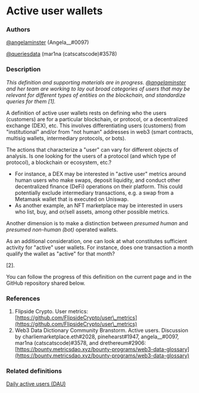 # Active user wallets

### Authors

[@angelaminster](https://twitter.com/angelaminster) (Angela\_\_#0097)&#x20;

[@queriesdata](https://twitter.com/queriesdata) (mar1na (catscatscode)#3578)

### Description

_This definition and supporting materials are in progress._ [_@angelaminster_](https://twitter.com/angelaminster) _and her team are working to lay out broad categories of users that may be relevant for different types of entities on the blockchain, and standardize queries for them \[1]._

A definition of active user wallets rests on defining who the users (customers) are for a particular blockchain, or protocol, or a decentralized exchange (DEX), etc. This involves differentiating users (customers) from "institutional" and/or from "not human" addresses in web3 (smart contracts, multisig wallets, intermediary protocols, or bots).&#x20;

The actions that characterize a "user" can vary for different objects of analysis. Is one looking for the users of a protocol (and which type of protocol), a blockchain or ecosystem, etc.?&#x20;

* For instance, a DEX may be interested in "active user" metrics around human users who make swaps, deposit liquidity, and conduct other decentralized finance (DeFi) operations on their platform. This could potentially exclude intermediary transactions, e.g. a swap from a Metamask wallet that is executed on Uniswap.&#x20;
* As another example, an NFT marketplace may be interested in users who list, buy, and or/sell assets, among other possible metrics.

Another dimension is to make a distinction between _presumed human_ and _presumed non-human (bot)_ operated wallets.&#x20;

As an additional consideration, one can look at what constitutes sufficient activity for "active" user wallets. For instance, does one transaction a month qualify the wallet as "active" for that month?

\[2].

You can follow the progress of this definition on the current page and in the GitHub repository shared below.

### References

1. Flipside Crypto. User metrics: [https://github.com/FlipsideCrypto/user\_metrics](https://github.com/FlipsideCrypto/user\_metrics)
2. Web3 Data Dictionary Community Branstorm. Active users. Discussion by charliemarketplace.eth#2028, pinehearst#1947, angela\_\_#0097, mar1na (catscatscode)#3578, and drethereum#2906: [https://bounty.metricsdao.xyz/bounty-programs/web3-data-glossary](https://bounty.metricsdao.xyz/bounty-programs/web3-data-glossary)

### Related definitions

[Daily active users (DAU)](https://dictionary.metricsdao.xyz/terms-and-definitions/daily-active-users-dau)
